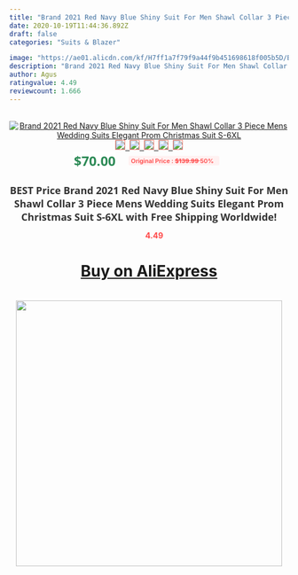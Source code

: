 ```yaml
---
title: "Brand 2021 Red Navy Blue Shiny Suit For Men Shawl Collar 3 Piece Mens Wedding Suits Elegant Prom Christmas Suit S-6XL"
date: 2020-10-19T11:44:36.892Z
draft: false
categories: "Suits & Blazer"

image: "https://ae01.alicdn.com/kf/H7ff1a7f79f9a44f9b451698618f005b5D/Brand-2021-Red-Navy-Blue-Shiny-Suit-For-Men-Shawl-Collar-3-Piece-Mens-Wedding-Suits.jpg"
description: "Brand 2021 Red Navy Blue Shiny Suit For Men Shawl Collar 3 Piece Mens Wedding Suits Elegant Prom Christmas Suit S-6XL"
author: Agus
ratingvalue: 4.49
reviewcount: 1.666
---
```

<br>
<div style="text-align: center;">
<a href="https://s.click.aliexpress.com/e/_9g9wiD" target="_blank" rel="nofollow noopener noreferrer"><img alt="Brand 2021 Red Navy Blue Shiny Suit For Men Shawl Collar 3 Piece Mens Wedding Suits Elegant Prom Christmas Suit S-6XL" class="magnifier-image" src="https://ae01.alicdn.com/kf/H7ff1a7f79f9a44f9b451698618f005b5D/Brand-2021-Red-Navy-Blue-Shiny-Suit-For-Men-Shawl-Collar-3-Piece-Mens-Wedding-Suits.jpg_640x640.jpg">
<br>
<img style="border:1px solid salmon" src="https://ae01.alicdn.com/kf/H7ff1a7f79f9a44f9b451698618f005b5D/Brand-2021-Red-Navy-Blue-Shiny-Suit-For-Men-Shawl-Collar-3-Piece-Mens-Wedding-Suits.jpg_120x120.jpg">&nbsp;&nbsp;<img style="border:1px solid salmon" src="https://ae01.alicdn.com/kf/Ha046eb7fd74d4e7d830310f471a29907B/Brand-2021-Red-Navy-Blue-Shiny-Suit-For-Men-Shawl-Collar-3-Piece-Mens-Wedding-Suits.jpg_120x120.jpg">&nbsp;&nbsp;<img style="border:1px solid salmon" src="https://ae01.alicdn.com/kf/H1b54680d0843462dae2968f1b44ab17cX/Brand-2021-Red-Navy-Blue-Shiny-Suit-For-Men-Shawl-Collar-3-Piece-Mens-Wedding-Suits.jpg_120x120.jpg">&nbsp;&nbsp;<img style="border:1px solid salmon" src="https://ae01.alicdn.com/kf/H9b8823538754418da09870d6c531c30fy/Brand-2021-Red-Navy-Blue-Shiny-Suit-For-Men-Shawl-Collar-3-Piece-Mens-Wedding-Suits.jpg_120x120.jpg">&nbsp;&nbsp;<img style="border:1px solid salmon" src="https://ae01.alicdn.com/kf/Hab01da13242a4da9b867b1572db5feccf/Brand-2021-Red-Navy-Blue-Shiny-Suit-For-Men-Shawl-Collar-3-Piece-Mens-Wedding-Suits.jpg_120x120.jpg"></a></div><br0>
<div style="text-align: center;"><span style="background-color: white; border: 0px; box-sizing: border-box; color: seagreen; display: inline-block; font-family: &quot;open sans&quot; , &quot;arial&quot; , &quot;helvetica&quot; , sans-serif , &quot;heiti&quot;; font-size: 24px; font-stretch: inherit; font-weight: 700; line-height: inherit; margin: 0px 10px 0px 0px; padding: 0px; vertical-align: middle;">$70.00 </span>
<span style="background: rgb(255 , 241 , 241); border-radius: 3px; border: 0px; box-sizing: border-box; color: #ff4747; display: inline-block; font-family: inherit; font-size: 12px; font-stretch: inherit; font-style: inherit; font-variant: inherit; font-weight: 600; line-height: inherit; margin: 0px; padding: 2px 5px; transform: scale(0.9); vertical-align: middle;">Original Price : <b style="text-decoration: line-through;">$139.99 </b> 50%&nbsp;&nbsp;</span></div>
<h1 style="color: #333333; display: inline-block; font-family: &quot;open sans&quot; , &quot;arial&quot; , &quot;helvetica&quot; , sans-serif , &quot;heiti&quot;; font-size: 18px; font-stretch: inherit; font-weight: 700; text-align: center;">BEST Price Brand 2021 Red Navy Blue Shiny Suit For Men Shawl Collar 3 Piece Mens Wedding Suits Elegant Prom Christmas Suit S-6XL with Free Shipping Worldwide!</h1>
<div style="color: #ff4747; text-align: center;">
<img src="https://4.bp.blogspot.com/-M0ZcTcb-5uY/XleCXlxnR4I/AAAAAAAAAEc/OrjgMkXV1oMQFaCRZj5HQwOCBcu3w1FegCPcBGAYYCw/s1600/star.png" style="height: 15px;">&nbsp;<b>4.49</b></div>
<div class="button_cont" align="center"><a class="buynow_a" href="https://s.click.aliexpress.com/e/_9g9wiD" target="_blank" rel="nofollow noopener noreferrer"><H1>Buy on AliExpress</H1></a></div><br>
<div class="separator" style="clear: both; text-align: center;">
<img src="https://lh3.googleusercontent.com/-pTy5HemUv9M/XlePHvY0dAI/AAAAAAAAAE4/0nX5iRUoIWY8eMW9Dpxeirr157OZliDIgCLcBGAsYHQ/s1600/badge.gif" width="480">
</div>
